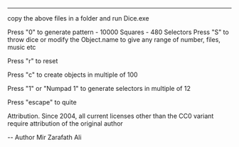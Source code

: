 ---
copy the above files in a folder and run Dice.exe

Press "0" to generate pattern
	- 10000 Squares
	- 480 Selectors
Press "S" to throw dice or modify the Object.name to give any range of number, files, music etc

Press "r" to reset

Press "c" to create objects in multiple of 100

Press "1" or "Numpad 1" to generate selectors in multiple of 12

Press "escape" to quite

Attribution. Since 2004, all current licenses other than the CC0 variant require attribution of the original author

-- Author Mir Zarafath Ali
